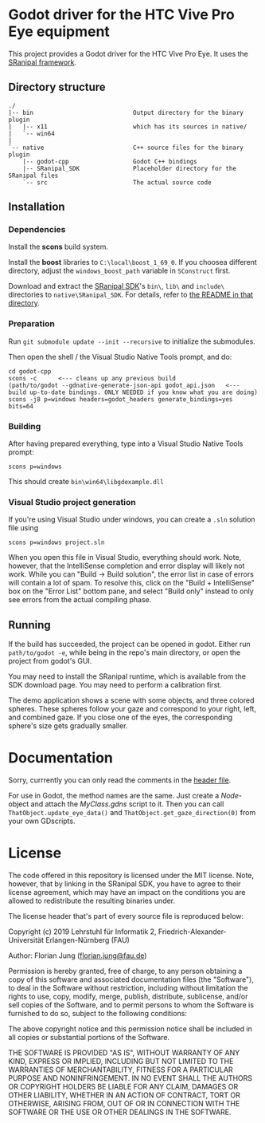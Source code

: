 # Godot driver for the HTC Vive Pro Eye equipment

This project provides a Godot driver for the HTC Vive Pro Eye. It uses the
[SRanipal framework](https://developer.vive.com/resources/knowledgebase/vive-sranipal-sdk/).


## Directory structure

```
./
|-- bin                            Output directory for the binary plugin
|   |-- x11                        which has its sources in native/
|   `-- win64
|
`-- native                         C++ source files for the binary plugin
    |-- godot-cpp                  Godot C++ bindings
    |-- SRanipal_SDK               Placeholder directory for the SRanipal files
    `-- src                        The actual source code
```

## Installation

### Dependencies

Install the **scons** build system.

Install the **boost** libraries to `C:\local\boost_1_69_0`. If you choosea
different directory, adjust the `windows_boost_path` variable in `SConstruct`
first.

Download and extract the
[SRanipal SDK](https://developer.vive.com/resources/knowledgebase/vive-sranipal-sdk/)'s
`bin\`, `lib\` and `include\` directories to `native\SRanipal_SDK`. For details, refer
to [the README in that directory](native/SRanipal_SDK/README.txt).

### Preparation

Run `git submodule update --init --recursive` to initialize the submodules.

Then open the shell / the Visual Studio Native Tools prompt, and do:

```
cd godot-cpp
scons -c      <--- cleans up any previous build
(path/to/godot --gdnative-generate-json-api godot_api.json   <--- build up-to-date bindings. ONLY NEEDED if you know what you are doing)
scons -j8 p=windows headers=godot_headers generate_bindings=yes bits=64
```

### Building

After having prepared everything, type into a Visual Studio Native Tools prompt:

```
scons p=windows
```

This should create `bin\win64\libgdexample.dll`

### Visual Studio project generation
If you're using Visual Studio under windows, you can create a `.sln` solution file using

```
scons p=windows project.sln
```

When you open this file in Visual Studio, everything should work. Note, however, that the
IntelliSense completion and error display will likely not work. While you can "Build -> Build
solution", the error list in case of errors will contain a lot of spam. To resolve this,
click on the "Build + IntelliSense" box on the "Error List" bottom pane, and select "Build only"
instead to only see errors from the actual compiling phase.

## Running

If the build has succeeded, the project can be opened in godot. Either run
`path/to/godot -e`, while being in the repo's main directory, or open the
project from godot's GUI.

You may need to install the SRanipal runtime, which is available from the SDK download
page. You may need to perform a calibration first.

The demo application shows a scene with some objects, and three colored spheres.
These spheres follow your gaze and correspond to your right, left, and combined gaze.
If you close one of the eyes, the corresponding sphere's size gets gradually smaller.

# Documentation

Sorry, currrently you can only read the comments in the [header file](native/src/myclass.h).

For use in Godot, the method names are the same. Just create a _Node_-object and attach
the _MyClass.gdns_ script to it. Then you can call `ThatObject.update_eye_data()` and
`ThatObject.get_gaze_direction(0)` from your own GDscripts.

# License

The code offered in this repository is licensed under the MIT license. Note, however,
that by linking in the SRanipal SDK, you have to agree to their license agreement,
which may have an impact on the conditions you are allowed to redistribute the resulting
binaries under.

The license header that's part of every source file is reproduced below:

Copyright (c) 2019 Lehrstuhl für Informatik 2,
Friedrich-Alexander-Universität Erlangen-Nürnberg (FAU)

Author: Florian Jung (florian.jung@fau.de)

Permission is hereby granted, free of charge, to any person obtaining
a copy of this software and associated documentation files (the
"Software"), to deal in the Software without restriction, including
without limitation the rights to use, copy, modify, merge, publish,
distribute, sublicense, and/or sell copies of the Software, and to
permit persons to whom the Software is furnished to do so, subject to
the following conditions:

The above copyright notice and this permission notice shall be
included in all copies or substantial portions of the Software.

THE SOFTWARE IS PROVIDED "AS IS", WITHOUT WARRANTY OF ANY KIND,
EXPRESS OR IMPLIED, INCLUDING BUT NOT LIMITED TO THE WARRANTIES OF
MERCHANTABILITY, FITNESS FOR A PARTICULAR PURPOSE AND NONINFRINGEMENT.
IN NO EVENT SHALL THE AUTHORS OR COPYRIGHT HOLDERS BE LIABLE FOR ANY
CLAIM, DAMAGES OR OTHER LIABILITY, WHETHER IN AN ACTION OF CONTRACT,
TORT OR OTHERWISE, ARISING FROM, OUT OF OR IN CONNECTION WITH THE
SOFTWARE OR THE USE OR OTHER DEALINGS IN THE SOFTWARE.
